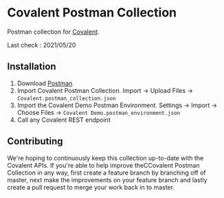 # Covalent Postman Collection

Postman collection for [Covalent](https://www.covalenthq.com/docs/api/).

Last check : 2021/05/20

## Installation

1. Download [Postman](https://postman.com)
1. Import Covalent Postman Collection. Import -> Upload Files -> `Covalent.postman_collection.json`
1. Import the Covalent Demo Postman Environment. Settings -> Import -> Choose Files -> `Covalent Demo.postman_environment.json`
1. Call any Covalent REST endpoint

## Contributing

We're hoping to continuously keep this collection up-to-date with the Covalent APIs. If you're able to help improve theCCovalent Postman Collection in any way, first create a feature branch by branching off of master, next make the improvements on your feature branch and lastly create a pull request to merge your work back in to master.

